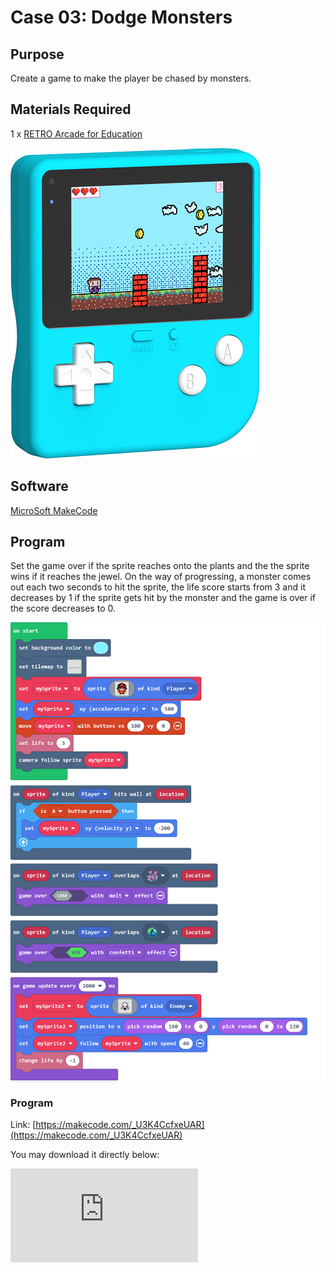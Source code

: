 # Case 03: Dodge Monsters

## Purpose

Create a game to make the player be chased by monsters.

## Materials Required



1 x [RETRO Arcade for Education](https://www.elecfreaks.com/retro-arcade-for-education.html)



![](./images/retro-case-01-01.png)



## Software



[MicroSoft MakeCode](https://arcade.makecode.com/)


## Program



Set the game over if the sprite reaches onto the plants and the the sprite wins if it reaches the jewel. On the way of progressing, a monster comes out each two seconds to hit  the sprite, the life score starts from 3 and it decreases by 1 if the sprite gets hit by the monster and the game is over if the score decreases to 0.


![](./images/retro-case-08-01.png)





### Program
Link: [https://makecode.com/_U3K4CcfxeUAR](https://makecode.com/_U3K4CcfxeUAR)

You may download it directly below:

<div
    style={{
        position: 'relative',
        paddingBottom: '60%',
        overflow: 'hidden',
    }}
>
    <iframe
        src="https://makecode.microbit.org/_U3K4CcfxeUAR"
        frameborder="0"
        sandbox="allow-popups allow-forms allow-scripts allow-same-origin"
        style={{
            position: 'absolute',
            width: '100%',
            height: '100%',
        }}
    />
</div>




## Downloading Program

After programming, connect the computer with the Retro via the USB cable.

![](./images/retro-case-01-10.png)

Choose hardware "F4".

![](./images/retro-case-01-11.png)

Match the devices and get connected with "Arcade (app)".

![](./images/retro-case-01-12.png)

Click the reset button on the Retro and go to the downloading page.

![](./images/retro-case-01-13.png)

Click downloading to compile the program into the Retro.

![](./images/retro-case-01-14.png)






## Conclusion

Set the background and the movement of the sprite, when it falls into the traps the game is over and it wins when arriving at the jewels.  A monster comes out each two seconds to hit  the sprite, the life score starts from 3 and it decreases by 1 if the sprite gets hit by the monster and the game is over if the score decreases to 0.
